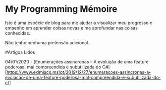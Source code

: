 # My Programming Mémoire

Isto é uma espécie de blog para me ajudar a visualizar meu progresso e empenho em aprender coisas novas e me aprofundar nas coisas conhecidas.

Não tenho nenhuma pretensão adicional...

#Artigos Lidos

04/01/2020 - [Enumerações assíncronas – A evolução de uma feature poderosa, mal compreendida e subutilizada do C#][https://www.eximiaco.ms/pt/2019/12/27/enumeracoes-assincronas-a-evolucao-de-uma-feature-poderosa-mal-compreendida-e-subutilizada-do-c/]
